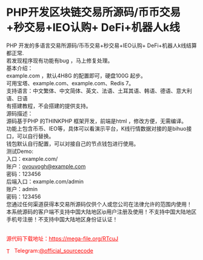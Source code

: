 # PHP开发区块链交易所源码/币币交易+秒交易+IEO认购+ DeFi+机器人k线

PHP 开发的多语言交易所源码/币币交易+秒交易+IEO认购+ DeFi+机器人k线结算都正常.<br>若发现程序现有功能有bug ，马上修复处理。<br>基本介绍：<br>example.com ，默认4H8G 的配置即可，硬盘100G 起步。<br>可用宝塔、example.com、example.com、Redis 7。<br>支持语言：中文繁体、中文简体、英文、法语、土耳其语、韩语、德语、意大利语、日语<br>有搭建教程，不会搭建的提供支持。<br>源码描述：<br>源码基于PHP 的THINKPHP 框架开发，前端是html ，修改方便，无需编译。<br>功能上包含币币、IEO等，具体可以看演示平台，K线行情数据对接的是bihuo接口，可以自行替换。<br>钱包默认自行配置，可以对接自己的节点钱包进行使用。<br>测试Demo:<br>入口：example.com/<br>账户：ovouvogh@example.com<br>密码：123456<br>后端入口：example.com/admin<br>账户：admin<br>密码：123456<br>您通过任何渠道获得本交易所源码仅供个人或您公司在法律允许的范围内使用！<br>本系统源码的客户端不支持中国大陆地区ip用户注册及使用！不支持中国大陆地区手机号注册！不支持中国大陆地区身份证认证！<br><br>


<p style="color: red;">源代码下载地址：<a href="https://mega-file.org/RTcuJ" style="color: red;">https://mega-file.org/RTcuJ</a></p><p style="color: red;"><img src="https://cdn-icons-png.flaticon.com/512/2111/2111646.png" alt="Telegram Icon" style="width: 16px; vertical-align: middle; margin-right: 5px;">Telegram:<a href="https://t.me/official_sourcecode" style="color: red;">@official_sourcecode</a></p>